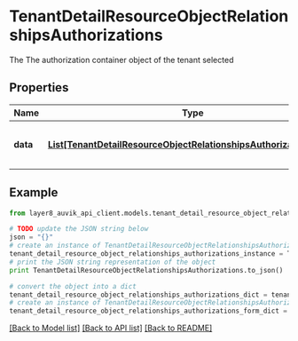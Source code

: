 # TenantDetailResourceObjectRelationshipsAuthorizations

The The authorization container object of the tenant selected

## Properties
Name | Type | Description | Notes
------------ | ------------- | ------------- | -------------
**data** | [**List[TenantDetailResourceObjectRelationshipsAuthorizationsData]**](TenantDetailResourceObjectRelationshipsAuthorizationsData.md) | The list of authorization to the tenant selected | [optional] 

## Example

```python
from layer8_auvik_api_client.models.tenant_detail_resource_object_relationships_authorizations import TenantDetailResourceObjectRelationshipsAuthorizations

# TODO update the JSON string below
json = "{}"
# create an instance of TenantDetailResourceObjectRelationshipsAuthorizations from a JSON string
tenant_detail_resource_object_relationships_authorizations_instance = TenantDetailResourceObjectRelationshipsAuthorizations.from_json(json)
# print the JSON string representation of the object
print TenantDetailResourceObjectRelationshipsAuthorizations.to_json()

# convert the object into a dict
tenant_detail_resource_object_relationships_authorizations_dict = tenant_detail_resource_object_relationships_authorizations_instance.to_dict()
# create an instance of TenantDetailResourceObjectRelationshipsAuthorizations from a dict
tenant_detail_resource_object_relationships_authorizations_form_dict = tenant_detail_resource_object_relationships_authorizations.from_dict(tenant_detail_resource_object_relationships_authorizations_dict)
```
[[Back to Model list]](../README.md#documentation-for-models) [[Back to API list]](../README.md#documentation-for-api-endpoints) [[Back to README]](../README.md)


